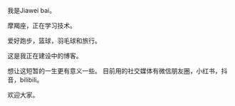 
我是Jiawei bai。

摩羯座，正在学习技术。

爱好跑步，篮球，羽毛球和旅行。

这是我正在建设中的博客。

想让这短暂的一生更有意义一些。
目前用的社交媒体有微信朋友圈，小红书，抖音，bilibili。

欢迎大家。